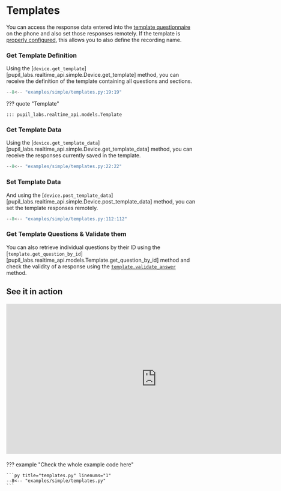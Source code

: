 # Templates

<!-- badge:product Neon -->
<!-- badge:version +1.3.0 -->
<!-- badge:companion +2.8.25 -->

You can access the response data entered into the [template questionnaire](https://docs.pupil-labs.com/neon/data-collection/templates/#templates) on the phone and also set those responses remotely.
If the template is [properly configured](https://docs.pupil-labs.com/neon/data-collection/templates/#naming-scheme-for-recordings), this allows you to also define the recording name.

### Get Template Definition

Using the [`device.get_template`][pupil_labs.realtime_api.simple.Device.get_template] method, you can receive the definition of the template containing all questions and sections.

```py linenums="0"
--8<-- "examples/simple/templates.py:19:19"
```

??? quote "Template"

    ::: pupil_labs.realtime_api.models.Template

### Get Template Data

Using the [`device.get_template_data`][pupil_labs.realtime_api.simple.Device.get_template_data] method, you can receive the responses currently saved in the template.

```py linenums="0"
--8<-- "examples/simple/templates.py:22:22"
```

### Set Template Data

And using the [`device.post_template_data`][pupil_labs.realtime_api.simple.Device.post_template_data] method, you can set the template responses remotely.

```py linenums="0"
--8<-- "examples/simple/templates.py:112:112"
```

### Get Template Questions & Validate them

You can also retrieve individual questions by their ID using the [`template.get_question_by_id`][pupil_labs.realtime_api.models.Template.get_question_by_id] method and check the validity of a response using the [`template.validate_answer`](../../../api/async/#pupil_labs.realtime_api.models.TemplateItem.validate_answer) method.

## See it in action

<div class="video-container" style="margin: 20px auto; text-align: center;">
<iframe width="800" height="400" src="https://www.youtube-nocookie.com/embed/EblgXjsCMN4?si=qnEFEnPkHlIp6z7X" title="YouTube video player" frameborder="0" allow="accelerometer; autoplay; clipboard-write; encrypted-media; gyroscope; picture-in-picture; web-share" referrerpolicy="strict-origin-when-cross-origin" allowfullscreen></iframe>
</div>

??? example "Check the whole example code here"

    ```py title="templates.py" linenums="1"
    --8<-- "examples/simple/templates.py"
    ```
